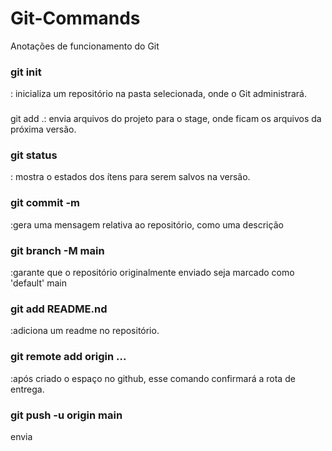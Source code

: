 # Git-Commands
Anotações de funcionamento do Git

<h3>git init</h3>: inicializa um repositório na pasta selecionada, onde o Git administrará.
<h3></h3>git add .</h3>: envia arquivos do projeto para o stage, onde ficam os arquivos da próxima versão.
<h3>git status</h3>: mostra o estados dos ítens para serem salvos na versão.
<h3>git commit -m</h3>:gera uma mensagem relativa ao repositório, como uma descrição
<h3>git branch -M main</h3>:garante que o repositório originalmente enviado seja marcado como 'default' main
<h3>git add README.nd</h3>:adiciona um readme no repositório.
<h3>git remote add origin ...</h3>:após criado o espaço no github, esse comando confirmará a rota de entrega.
<h3>git push -u origin main</h3>envia
